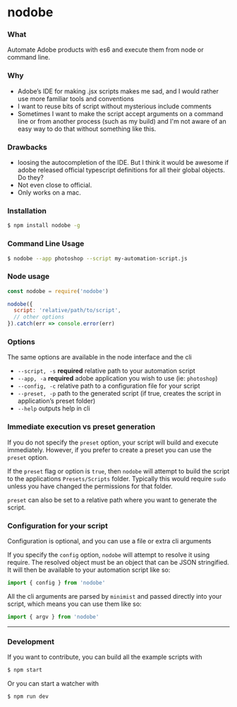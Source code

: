 # nodobe

### What

Automate Adobe products with es6 and execute them from node or command line.

### Why

* Adobe’s IDE for making .jsx scripts makes me sad, and I would rather use more familiar tools and conventions
* I want to reuse bits of script without mysterious include comments
* Sometimes I want to make the script accept arguments on a command line or from another process (such as my build) and I'm not aware of an easy way to do that without something like this.

### Drawbacks

* loosing the autocompletion of the IDE. But I think it would be awesome if adobe released official typescript definitions for all their global objects. Do they?
* Not even close to official.
* Only works on a mac.

### Installation

```bash
$ npm install nodobe -g
```

### Command Line Usage

```bash
$ nodobe --app photoshop --script my-automation-script.js
```

### Node usage

```javascript
const nodobe = require('nodobe')

nodobe({
  script: 'relative/path/to/script',
  // other options
}).catch(err => console.error(err)
```

### Options

The same options are available in the node interface and the cli

* `--script, -s` __required__ relative path to your automation script
* `--app, -a` __required__ adobe application you wish to use (ie: `photoshop`)
* `--config, -c` relative path to a configuration file for your script
* `--preset, -p` path to the generated script (if true, creates the script in application’s preset folder)
* `--help` outputs help in cli

### Immediate execution vs preset generation

If you do not specify the `preset` option, your script will build and execute immediately. However, if you prefer to create a preset you can use the `preset` option. 

If the `preset` flag or option is `true`, then `nodobe` will attempt to build the script to the applications `Presets/Scripts` folder. Typically this would require `sudo` unless you have changed the permissions for that folder.

`preset` can also be set to a relative path where you want to generate the script.

### Configuration for your script

Configuration is optional, and you can use a file or extra cli arguments

If you specify the `config` option, `nodobe` will attempt to resolve it using require. The resolved object must be an object that can be JSON stringified. It will then be available to your automation script like so:

```javascript
import { config } from 'nodobe'
```

All the cli arguments are parsed by `minimist` and passed directly into your script, which means you can use them like so:

```javascript
import { argv } from 'nodobe'
```

--------

### Development

If you want to contribute, you can build all the example scripts with

```bash
$ npm start
```

Or you can start a watcher with

```bash
$ npm run dev
```
